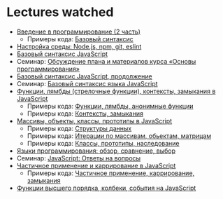 # Lectures watched

+ [Введение в программирование (2 часть)](https://www.youtube.com/watch?v=PzlLXQ3RaDs)
  + Примеры кода: [Базовый синтаксис](./LectureCode/Basics)
+ [Настройка среды: Node.js, npm, git, eslint](https://www.youtube.com/watch?v=hSyA7tcNaCE)  
+ [Базовый синтаксис JavaScript](https://www.youtube.com/watch?v=xJn3k1f4BiM) 
+ Семинар: [Обсуждение плана и материалов курса «Основы программирования»](https://www.youtube.com/watch?v=bQMTbRWrteU)
+ [Базовый синтаксис JavaScript, продолжение](https://www.youtube.com/watch?v=qa-XleqA0JU)
+ Семинар: [Базовый синтаксис языка JavaScript](https://www.youtube.com/watch?v=PGqjTXQe_qw)
+ [Функции, лямбды (стрелочные функции), контексты, замыкания в JavaScript](https://www.youtube.com/watch?v=pn5myCmpV2U)
  + Примеры кода: [Функции, лямбды, анонимные функции](./LectureCode/Functions)
  + Примеры кода: [Контексты, замыкания](./LectureCode/Closure)
+ [Массивы, объекты, классы, прототипы в JavaScript](https://www.youtube.com/watch?v=VBMGnAPfmsY)
  + Примеры кода: [Структуры данных](./LectureCode/DataStructures)
  + Примеры кода: [Итерации по массивам, обьектам, матрицам](./LectureCode/Iteration)
  + Примеры кода: [Классы, прототипы, наследование](./LectureCode/Prototype)
+ [Языки программирования: обзор, сравнение, выбор](https://www.youtube.com/watch?v=enHA1CRkJe0&t=3425s)
+ Семинар: [JavaScript: Ответы на вопросы](https://www.youtube.com/watch?v=wqkQ6eslyzY&t=1165s)
+ [Частичное применение и каррирование в JavaScript](https://www.youtube.com/watch?v=ND8KQ5xjk7o)
  + Примеры кода: [Частичное применение, каррирование, замыкания](./LectureCode/PartialApplication)
+ [Функции высшего порядка, колбеки, события на JavaScript](https://youtu.be/1vqATwbGHnc)